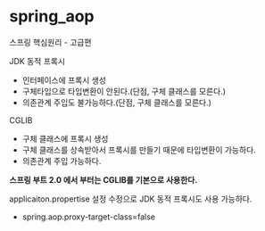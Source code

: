# spring_aop
스프링 핵심원리 - 고급편

JDK 동적 프록시
 - 인터페이스에 프록시 생성
 - 구체타입으로 타입변환이 안된다.(단점, 구체 클래스를 모른다.)
 - 의존관계 주입도 불가능하다.(단점, 구체 클래스를 모른다.)

CGLIB
 - 구체 클래스에 프록시 생성
 - 구체 클래스를 상속받아서 프록시를 만들기 때문에 타입변환이 가능하다.
 - 의존관계 주입 가능하다.

**스프링 부트 2.0 에서 부터는 CGLIB를 기본으로 사용한다.**

applicaiton.propertise 설정 수정으로 JDK 동적 프록시도 사용 가능하다.
 - spring.aop.proxy-target-class=false
